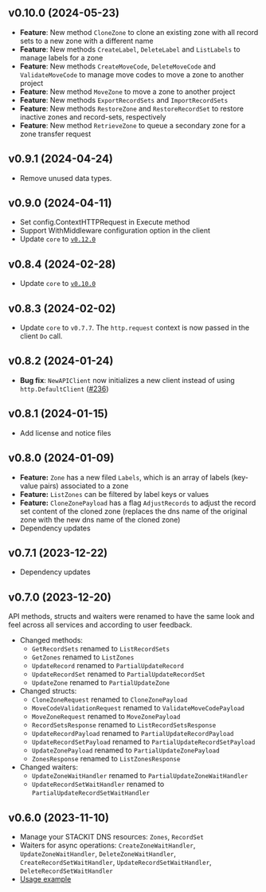 ## v0.10.0 (2024-05-23)

- **Feature**: New method `CloneZone` to clone an existing zone with all record sets to a new zone with a different name
- **Feature**: New methods `CreateLabel`, `DeleteLabel` and `ListLabels` to manage labels for a zone
- **Feature**: New methods `CreateMoveCode`, `DeleteMoveCode` and `ValidateMoveCode` to manage move codes to move a zone to another project
- **Feature**: New method `MoveZone` to move a zone to another project
- **Feature**: New methods `ExportRecordSets` and `ImportRecordSets`
- **Feature**: New methods `RestoreZone` and `RestoreRecordSet` to restore inactive zones and record-sets, respectively
- **Feature**: New method `RetrieveZone` to queue a secondary zone for a zone transfer request

## v0.9.1 (2024-04-24)

- Remove unused data types.

## v0.9.0 (2024-04-11)

- Set config.ContextHTTPRequest in Execute method
- Support WithMiddleware configuration option in the client
- Update `core` to [`v0.12.0`](../../core/CHANGELOG.md#v0120-2024-04-11)

## v0.8.4 (2024-02-28)

- Update `core` to [`v0.10.0`](../../core/CHANGELOG.md#v0100-2024-02-27)

## v0.8.3 (2024-02-02)

- Update `core` to `v0.7.7`. The `http.request` context is now passed in the client `Do` call.

## v0.8.2 (2024-01-24)

- **Bug fix**: `NewAPIClient` now initializes a new client instead of using `http.DefaultClient` ([#236](https://github.com/stackitcloud/stackit-sdk-go/issues/236))

## v0.8.1 (2024-01-15)

- Add license and notice files

## v0.8.0 (2024-01-09)

- **Feature:** `Zone` has a new filed `Labels`, which is an array of labels (key-value pairs) associated to a zone
- **Feature:** `ListZones` can be filtered by label keys or values
- **Feature:** `CloneZonePayload` has a flag `AdjustRecords` to adjust the record set content of the cloned zone (replaces the dns name of the original zone with the new dns name of the cloned zone)
- Dependency updates

## v0.7.1 (2023-12-22)

- Dependency updates

## v0.7.0 (2023-12-20)

API methods, structs and waiters were renamed to have the same look and feel across all services and according to user feedback.

- Changed methods:
  - `GetRecordSets` renamed to `ListRecordSets`
  - `GetZones` renamed to `ListZones`
  - `UpdateRecord` renamed to `PartialUpdateRecord`
  - `UpdateRecordSet` renamed to `PartialUpdateRecordSet`
  - `UpdateZone` renamed to `PartialUpdateZone`
- Changed structs:
  - `CloneZoneRequest` renamed to `CloneZonePayload`
  - `MoveCodeValidationRequest` renamed to `ValidateMoveCodePayload`
  - `MoveZoneRequest` renamed to `MoveZonePayload`
  - `RecordSetsResponse` renamed to `ListRecordSetsResponse`
  - `UpdateRecordPayload` renamed to `PartialUpdateRecordPayload`
  - `UpdateRecordSetPayload` renamed to `PartialUpdateRecordSetPayload`
  - `UpdateZonePayload` renamed to `PartialUpdateZonePayload`
  - `ZonesResponse` renamed to `ListZonesResponse`
- Changed waiters:
  - `UpdateZoneWaitHandler` renamed to `PartialUpdateZoneWaitHandler`
  - `UpdateRecordSetWaitHandler` renamed to `PartialUpdateRecordSetWaitHandler`

## v0.6.0 (2023-11-10)

- Manage your STACKIT DNS resources: `Zones`, `RecordSet`
- Waiters for async operations: `CreateZoneWaitHandler`, `UpdateZoneWaitHandler`, `DeleteZoneWaitHandler`, `CreateRecordSetWaitHandler`, `UpdateRecordSetWaitHandler`, `DeleteRecordSetWaitHandler`
- [Usage example](https://github.com/stackitcloud/stackit-sdk-go/tree/main/examples/dns)
